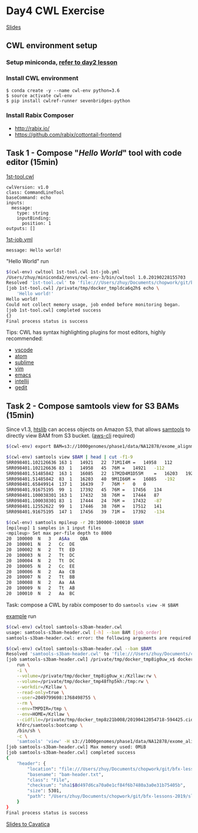 # Day4 CWL Exercise

[Slides](../slides/day4/day4.md)

## CWL environment setup
### Setup miniconda, [refer to day2 lesson](https://github.com/samesense/bfx-lessons-2019/blob/master/lessons/day2.md#setup-miniconda)

### Install CWL environment
```
$ conda create -y --name cwl-env python=3.6
$ source activate cwl-env
$ pip install cwlref-runner sevenbridges-python
```

### Install Rabix Composer
- http://rabix.io/
- https://github.com/rabix/cottontail-frontend


## Task 1 - Compose "_Hello World_" tool with code editor (15min)
[1st-tool.cwl](../slides/day4/examples/1st-tool.cwl)
```
cwlVersion: v1.0
class: CommandLineTool
baseCommand: echo
inputs:
  message:
    type: string
    inputBinding:
      position: 1
outputs: []
```
[1st-job.yml](../slides/day4/examples/1st-job.yml)
```
message: Hello world!
```
"Hello World" run
```bash
$(cwl-env) cwltool 1st-tool.cwl 1st-job.yml
/Users/zhuy/miniconda2/envs/cwl-env-3/bin/cwltool 1.0.20190228155703
Resolved '1st-tool.cwl' to 'file:///Users/zhuy/Documents/chopwork/git/bfx-lessons-2019/slides/day4/examples/1st-tool.cwl'
[job 1st-tool.cwl] /private/tmp/docker_tmpldca6q2h$ echo \
    'Hello world!'
Hello world!
Could not collect memory usage, job ended before monitoring began.
[job 1st-tool.cwl] completed success
{}
Final process status is success
```
Tips: CWL has syntax highlighting plugins for most editors, highly recommended:
- [vscode](https://github.com/manabuishii/vscode-cwl)
- [atom](https://github.com/manabuishii/language-cwl)
- [sublime](https://github.com/manabuishii/sublime-cwl-syntax)
- [vim](https://github.com/manabuishii/vim-cwl)
- [emacs](https://github.com/tom-tan/cwl-mode)
- [intellij](https://gitlab.com/AleksandrSl/cwl-plugin)
- [gedit](http://biosyntax.org/)

## Task 2 - Compose samtools view for S3 BAMs (15min)
Since v1.3, [htslib](http://www.htslib.org/download/) can access objects on Amazon S3, that allows [samtools](http://www.htslib.org/download/) to directly view BAM from S3 bucket. ([aws-cli](https://docs.aws.amazon.com/cli/latest/userguide/cli-chap-install.html) required)
```bash
$(cwl-env) export BAM=s3://1000genomes/phase1/data/NA12878/exome_alignment/NA12878.mapped.illumina.mosaik.CEU.exome.20110411.bam

$(cwl-env) samtools view $BAM | head | cut -f1-9
SRR098401.102126636	163	1	14921	22	71M1I4M	=	14958	112
SRR098401.102126636	83	1	14958	45	76M	=	14921	-112
SRR098401.51485842	163	1	16085	22	17M2D4M1D55M	=	16203	192
SRR098401.51485842	83	1	16203	40	9M1I66M	=	16085	-192
SRR098401.65849914	137	1	16439	7	76M	*	0	0
SRR098401.91675195	99	1	17392	45	76M	=	17456	134
SRR098401.100038301	163	1	17432	38	76M	=	17444	87
SRR098401.100038301	83	1	17444	24	76M	=	17432	-87
SRR098401.12552622	99	1	17446	38	76M	=	17512	141
SRR098401.91675195	147	1	17456	39	71M	=	17392	-134

$(cwl-env) samtools mpileup -r 20:100000-100010 $BAM
[mpileup] 1 samples in 1 input files
<mpileup> Set max per-file depth to 8000
20	100000	N	3	A$Aa	QBA
20	100001	N	2	Cc	DE
20	100002	N	2	Tt	ED
20	100003	N	2	Tt	DC
20	100004	N	2	Tt	DC
20	100005	N	2	Cc	EE
20	100006	N	2	Aa	CB
20	100007	N	2	Tt	BB
20	100008	N	2	Aa	AA
20	100009	N	2	Tt	AB
20	100010	N	2	Aa	BC
```

Task: compose a CWL by rabix composer to do `samtools view -H $BAM`

[example](../slides/day4/examples/samtools-s3bam-header.cwl) run
```bash
$(cwl-env) cwltool samtools-s3bam-header.cwl
usage: samtools-s3bam-header.cwl [-h] --bam BAM [job_order]
samtools-s3bam-header.cwl: error: the following arguments are required: --bam

$(cwl-env) cwltool samtools-s3bam-header.cwl --bam $BAM
Resolved 'samtools-s3bam-header.cwl' to 'file:///Users/zhuy/Documents/chopwork/git/bfx-lessons-2019/slides/day4/examples/samtools-s3bam-header.cwl'
[job samtools-s3bam-header.cwl] /private/tmp/docker_tmp8ig0uw_x$ docker \
    run \
    -i \
    --volume=/private/tmp/docker_tmp8ig0uw_x:/Kzllaw:rw \
    --volume=/private/tmp/docker_tmp48fhp5kh:/tmp:rw \
    --workdir=/Kzllaw \
    --read-only=true \
    --user=2049799698:1768498755 \
    --rm \
    --env=TMPDIR=/tmp \
    --env=HOME=/Kzllaw \
    --cidfile=/private/tmp/docker_tmp8z21b008/20190412054718-594425.cid \
    kfdrc/samtools:bootcamp \
    /bin/sh \
    -c \
    'samtools' 'view' -H s3://1000genomes/phase1/data/NA12878/exome_alignment/NA12878.mapped.illumina.mosaik.CEU.exome.20110411.bam > bam-header.txt
[job samtools-s3bam-header.cwl] Max memory used: 0MiB
[job samtools-s3bam-header.cwl] completed success
{
    "header": {
        "location": "file:///Users/zhuy/Documents/chopwork/git/bfx-lessons-2019/slides/day4/examples/bam-header.txt",
        "basename": "bam-header.txt",
        "class": "File",
        "checksum": "sha1$8d497d6ca70a0e1cf84f6b7480a3a0e31b75405b",
        "size": 5301,
        "path": "/Users/zhuy/Documents/chopwork/git/bfx-lessons-2019/slides/day4/examples/bam-header.txt"
    }
}
Final process status is success
```

[Slides to Cavatica](https://github.com/samesense/bfx-lessons-2019/blob/master/slides/day4/day4.md#cavatica)
